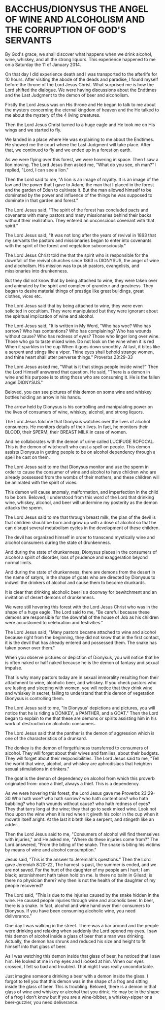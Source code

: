 # BACCHUS/DIONYSUS THE ANGEL OF WINE AND ALCOHOLISM AND THE CORRUPTION OF GOD'S SERVANTS

By God's grace, we shall discover what happens when we drink alcohol, wine, whiskey, and all the strong liquors. This experience happened to me on a Saturday the 11 of January 2014.

On that day I did experience death and I was transported to the afterlife for 10 hours. After visiting the abode of the deads and paradise, I found myself before the throne of the Lord Jesus Christ. What surprised me is how the Lord shifted the dialogue. We were having discussions about the Endtimes and the Last Judgment to the demon of beer and alcoholism.

Firstly the Lord Jesus was on His throne and He began to talk to me about the mystery concerning the eternal kingdom of heaven and the He talked to me about the mystery of the 4 living creatures.

Then the Lord Jesus Christ turned to a huge eagle and He took me on His wings and we started to fly.

We landed in a place where He was explaining to me about the Endtimes. He showed me the court where the Last Judgment will take place. After that, we continued to fly and we ended up in a forest on earth.

As we were flying over this forest, we were hovering in space. Then I saw a lion moving. The Lord Jesus then asked me, "What do you see, oh man?" I replied, "Lord, I can see a lion."

Then the Lord said to me, "A lion is an image of royalty. It is an image of the law and the power that I gave to Adam, the man that I placed in the forest and the garden of Eden to cultivate it. But the man allowed himself to be dominated by the power and influence of the things he was supposed to dominate in that garden and forest."

The Lord Jesus said, "The spirit of the forest has concluded pacts and covenants with many pastors and many missionaries behind their backs without their realization. They entered an unconscious covenant with that spirit."

The Lord Jesus said, "It was not long after the years of revival in 1863 that my servants the pastors and missionaries began to enter into covenants with the spirit of the forest and vegetation subconsciously."

The Lord Jesus Christ told me that the spirit who is responsible for the downfall of the revival churches since 1863 is DIONYSUS, the angel of wine and alcoholism. His mission was to push pastors, evangelists, and missionaries into drunkenness.

But they did not know that by being attached to wine, they were taken over and animated by the spirit and complex of grandeur and greatness. They began to desire material things of prestige like great buildings, great clothes, vices etc.

The Lord Jesus said that by being attached to wine, they were even solicited in occultism. They were manipulated but they were ignorant about the spiritual implication of wine and alcohol.

The Lord Jesus said, "It is written in My Word, "Who has woe? Who has sorrow? Who has contentions? Who has complaining? Who has wounds without cause? Who has redness of eyes? Those who linger long over wine. Those who go to taste mixed wine. Do not look on the wine when it is red When it sparkles in the cup When it goes down smoothly. At last, it bites like a serpent and stings like a viper. Thine eyes shall behold strange women, and thine heart shall utter perverse things." Proverbs 23:29-33

The Lord Jesus asked me, "What is it that stings people inside wine?" Then the Lord Himself answered that question. He said, "There is a demon in wine and his purpose is to sting those who are consuming it. He is the fallen angel DIONYSUS."

Beloved, you can see pictures of this demon on some wine and whiskey bottles holding an arrow in his hands.

The arrow held by Dionysus is his controlling and manipulating power on the lives of consumers of wine, whiskey, alcohol, and strong liquors.

The Lord Jesus told me that Dionysus watches over the lives of alcohol consumers. He monitors details of their lives. In fact, he monitors their BLOOD, their SPERM, their BREAST MILK in case of women.

And he collaborates with the demon of urine called LUCIFUGE ROFOCAL. This is the demon of witchcraft who cast a spell on people. This demon assists Dionysus in getting people to be on alcohol dependency through a spell he cast on them.

The Lord Jesus said to me that Dionysus monitor and use the sperm in order to cause the consumer of wine and alcohol to have children who are already possessed from the wombs of their mothers, and these children will be animated with the spirit of vices.

This demon will cause anomaly, malformation, and imperfection in the child to be born. Beloved, I understood from this word of the Lord that drinking wine, whiskey, alcohol, and beer will undermine my posterity as the demon attacks the sperm.

The Lord Jesus said to me that through breast milk, the plan of the devil is that children should be born and grow up with a dose of alcohol so that he can disrupt several metabolism cycles in the development of these children.

The devil has organized himself in order to transcend mystically wine and alcohol consumers during the state of drunkenness.

And during the state of drunkenness, Dionysus places in the consumers of alcohol a spirit of disorder, loss of prudence and exaggeration beyond normal limits.

And during the state of drunkenness, there are demons from the desert in the name of satyrs, in the shape of goats who are directed by Dionysus to indwell the drinkers of alcohol and cause them to become drunkards.

It is clear that drinking alcoholic beer is a doorway for bewitchment and an invitation of desert demons of drunkenness.

We were still hovering this forest with the Lord Jesus Christ who was in the shape of a huge eagle. The Lord said to me, "Be careful because these demons are responsible for the downfall of the house of Job as his children were accustomed to celebration and festivities."

The Lord Jesus said, "Many pastors became attached to wine and alcohol because right from the beginning, they did not know that in the first contact, it is the devil that has already entered and possessed them. The snake has taken power over them."

When you observe pictures or depiction of Dionysus, you will notice that he is often naked or half naked because he is the demon of fantasy and sexual impulse.

That is why many pastors today are in sexual immorality resulting from their attachment to wine, alcoholic beer, and whiskey. If you check pastors who are lusting and sleeping with women, you will notice that they drink wine and whiskey in secret, failing to understand that this demon of vegetation Dionysus is controlling them.

The Lord Jesus said to me, "In Dionysus' depictions and pictures, you will notice that he is riding a DONKEY, a PANTHER, and a GOAT." Then the Lord began to explain to me that these are demons or spirits assisting him in his work of destruction on alcoholic consumers.

The Lord Jesus said that the panther is the demon of aggression which is one of the characteristics of a drunkard.

The donkey is the demon of forgetfulness transferred to consumers of alcohol. They will forget about their wives and families, about their budgets. They will forget about their responsibilities. The Lord Jesus said to me, "Tell the world that wine, alcohol, and whiskey are aphrodisiacs that heighten sexual stimulations in drinkers."

The goat is the demon of dependency on alcohol from which this proverb originated from: once a thief, always a thief. This is a dependency.

As we were hovering this forest, the Lord Jesus gave me Proverbs 23:29-30 Who hath woe? who hath sorrow? who hath contentions? who hath babbling? who hath wounds without cause? who hath redness of eyes? They that tarry long at the wine; they that go to seek mixed wine. Look not thou upon the wine when it is red when it giveth his color in the cup when it moveth itself aright. At the last it biteth like a serpent, and stingeth like an adder.

Then the Lord Jesus said to me, "Consumers of alcohol will find themselves with injuries," and He asked me, "Where do these injuries come from?" The Lord answered, "From the biting of the snake. The snake is biting his victims by means of wine and alcohol consumption."

Jesus said, "This is the answer to Jeremiah's questions." Then the Lord gave Jeremiah 8:20-22, The harvest is past, the summer is ended, and we are not saved. For the hurt of the daughter of my people am I hurt; I am black; astonishment hath taken hold on me. Is there no balm in Gilead; is there no physician there? why then is not the health of the daughter of my people recovered?

The Lord said, "This is due to the injuries caused by the snake hidden in the wine. He caused people injuries through wine and alcoholic beer. In beer, there is a snake. In fact, alcohol and wine hand over their consumers to Dionysus. If you have been consuming alcoholic wine, you need deliverance."

One day I was walking in the street. There was a bar around and the people were drinking and relaxing when suddenly the Lord opened my eyes. I saw this demon of alcohol inside a glass of beer that a man was drinking. Actually, the demon has shrunk and reduced his size and height to fit himself into that glass of beer.

As I was watching this demon inside that glass of beer, he noticed that I saw him. He looked at me in my eyes and I looked at him. When our eyes crossed, I felt so bad and troubled. That night I was really uncomfortable.

Just imagine someone drinking a beer with a demon inside the glass. I forgot to tell you that this demon was in the shape of a frog and sitting inside the glass of beer. This is troubling. Beloved, there is a demon in that glass of wine and whiskey or alcohol that you drink. He may be in the shape of a frog I don't know but if you are a wine-bibber, a whiskey-sipper or a beer-guzzler, you need deliverance.
